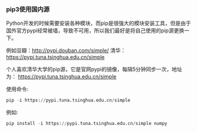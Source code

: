 ### pip3使用国内源

Python开发的时候需要安装各种模块，而pip是很强大的模块安装工具，但是由于国外官方pypi经常被墙，导致不可用，所以我们最好是将自己使用的pip源更换一下。

例如豆瓣：<http://pypi.douban.com/simple/> 
清华：https://pypi.tuna.tsinghua.edu.cn/simple

个人喜欢清华大学的pip源，它是官网pypi的镜像，每隔5分钟同步一次，地址为： https://pypi.tuna.tsinghua.edu.cn/simple

使用命令:

```python
pip -i https://pypi.tuna.tsinghua.edu.cn/simple
```

例如:

```python
pip install -i https://pypi.tuna.tsinghua.edu.cn/simple numpy
```

